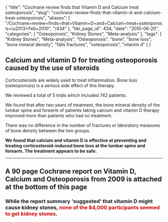 {
    "title": "Cochrane review finds that Vitamin D and Calcium treat osteoporosis",
    "slug": "cochrane-review-finds-that-vitamin-d-and-calcium-treat-osteoporosis",
    "aliases": [
        "/Cochrane+review+finds+that+Vitamin+D+and+Calcium+treat+osteoporosis+\u2013+Feb+2010",
        "/434"
    ],
    "tiki_page_id": 434,
    "date": "2010-06-20",
    "categories": [
        "Osteoporosis",
        "Kidney Stones",
        "Meta-analysis"
    ],
    "tags": [
        "Kidney Stones",
        "Meta-analysis",
        "Osteoporosis",
        "bone",
        "bone loss",
        "bone mineral density",
        "falls fractures",
        "osteoporosis",
        "vitamin d"
    ]
}


## Calcium and vitamin D for treating osteoporosis caused by the use of steroids

Corticosteroids are widely used to treat inflammation. Bone loss (osteoporosis) is a serious side effect of this therapy. 

We reviewed a total of 5 trials which included 742 patients. 

We found that after two years of treatment, the bone mineral density of the lumbar spine and forearm of patients taking calcium and vitamin D therapy improved more than patients who had no treatment. 

There was no difference in the number of fractures or laboratory measures of bone density between the two groups. 

 **We found that calcium and vitamin D is effective at preventing and treating corticosteroid-induced bone loss at the lumbar spine and forearm. The treatment appears to be safe.** 

---

## A 90 page Cochrane report on Vitamin D, Calcium and Osteoporosis from 2009 is attached at the bottom of this page

### While the report summary 'suggested' that vitamin D might cause kidney stones, <span style="color:#C00;">none of the 84,000 participants seemed to get kidney stones</span>.